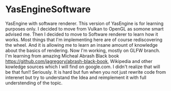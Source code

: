 # YasEngineSoftware
YasEngine with software renderer.
This version of YasEngine is for learning purposes only.
I decided to move from Vulkan to OpenGL as somone smart advised me.
Then I decided to move to Software renderer to learn how it works.
Most things that I'm implementing here are of course rediscovering the wheel.
And it is allowing me to learn an insane amount of knowledge about the basics of rendering.
Now I'm working, mostly on GLFW branch.
I'm learning from amazing Micheal Abrash Black book https://github.com/jagregory/abrash-black-book,
Wikipedia and other kowledge sources which I will find on google.com.
I didn't realize that will be that fun!! Seriously. It is hard but fun when you not just rewrite code from
interenet but try to understand the Idea and reimplement it with full understending of the topic.
